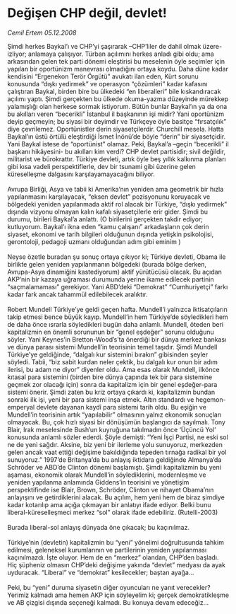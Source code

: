 # Değişen CHP değil, devlet!

*Cemil Ertem 05.12.2008*

<div class="taraf_structure_2col_1zq">
<div class="margen_n">



 <p>Şimdi herkes Baykal’ı ve CHP’yi şaşırarak –CHP’liler de dahil olmak üzere- izliyor; anlamaya çalışıyor. Türban açılımını herkes anladı gibi oldu; ama arkasından gelen tek parti dönemi eleştirisi bu meselenin öyle seçimler için yapılan bir oportünizm manevrası olmadığını ortaya koydu. Daha düne kadar kendisini “Ergenekon Terör Örgütü” avukatı ilan eden, Kürt sorunu konusunda “dışkı yedirmek” ve operasyon “çözümleri” kadar kafasını çalıştıran Baykal, birden bire bu ülkedeki “en liberalleri” bile kıskandıracak açılımı yaptı. Şimdi gerçekten bu ülkede okuma-yazma düzeyinde mürekkep yalamışlığı olan herkese sormak istiyorum. Bütün bunlar Baykal’ın ya da ona bu akılları veren “becerikli” İstanbul il başkanının işi midir? Yani oportünizm deyip geçmeyin; bu siyasi bir deyimdir ve Türkçeye öyle basitçe “fırsatçılık” diye çevrilemez. Oportünistler derin siyasetçilerdir. Churchill mesela. Hatta Baykal’ın üstü örtülü eleştirdiği İsmet İnönü’de böyle “derin” bir siyasetçidir. Yani Baykal istese de “oportünist” olamaz. Peki, Baykal’a –geçin “becerikli” il başkanı hikâyesini- bu akılları kim verdi? CHP devlet partisidir; sivil değildir, militarist ve bürokrattır. Türkiye devleti, artık öyle beş yıllık kalkınma planları gibi kısa vadeli perspektiflerle, dev bir tsunami gibi üzerine gelen küreselleşme dalgasını karşılayamayacağını biliyor. <br/><br/>Avrupa Birliği, Asya ve tabii ki Amerika’nın yeniden ama geometrik bir hızla yapılanmasını karşılayacak, “eksen devlet” pozisyonunu koruyacak ve bölgedeki yeniden yapılanmada aktif rol alacak bir Türkiye, “dışkı yedirmek” dışında vizyonu olmayan kalın kafalı siyasetçilerle erir gider. Şimdi bu durumu, birileri Baykal’a anlattı. (O birilerini gerçekten takdir ediyor; kutluyorum. Baykal’ı ikna eden “kamu çalışanı” arkadaşların çok derin siyaset, ekonomi ve tarih bilgileri olduğunun dışında yetişkin psikolojisi, gerontoloji, pedagoji uzmanı olduğundan adım gibi eminim ) <br/><br/>Neyse özetle buradan şu sonuç ortaya çıkıyor ki; Türkiye devleti, Obama ile birlikte gelen yeniden yapılanmanın bölgedeki (burada bölge derken, Avrupa-Asya dinamiğini kastediyorum) aktif yürütücüsü olacak. Bu açıdan AKP’nin bir kazaya uğraması durumunda yerine ikame edilecek partinin “saçmalamaması” gerekiyor. Yani ABD’deki “Demokrat” “Cumhuriyetçi” farkı kadar fark ancak tahammül edilebilecek aralıktır. <br/><br/>Robert Mundell Türkiye’ye geldi geçen hafta. Mundell’i yalnızca iktisatçıların takip etmesi bence büyük kayıp. Mundell’in hem Türkiye’de söyledikleri hem de daha önce ısrarla söyledikleri bugün daha anlamlı. Mundell, öteden beri kapitalizmin en önemli sorununun bir “genel eşdeğer” sorunu olduğunu söyler. Yani Keynes’in Bretton-Wood’s’ta önerdiği bir dünya merkez bankası ve dünya parası sistemi Mundell’in teorisinin temel taşıdır. Şimdi Mundell Türkiye’ye geldiğinde, “dalgalı kur sistemini bırakın” gibisinden şeyler söyledi. Tabii, “biz sabit kurdan neler çektik, bu dalgalı kur onun bir adım ilerisi, bu adam ne diyor” diyenler oldu. Ama esas olarak Mundell, ilkönce kıtasal para sistemini (birden bire dünya çapında tek bir para sistemine geçmek zor olacağı için) sonra da kapitalizm için bir genel eşdeğer-para sistemi önerir. Şimdi zaten bu kriz ortaya çıkardı ki, kapitalizmin bundan sonraki ilk işi, yeni bir para sistemi inşa etmek. Altın standardı ve hegemon-emperyal devlete dayanan kaydî para sistemi tarih oldu. Bu eşiğin ve Mundell’in teorisinin artık “yapılabilir” olmasının yalnız ekonomik sonuçları olmayacak. Bu, çok hızlı siyasi bir dönüşümün başlangıcı da sayılmalı. Tony Blair, Irak meselesinde Bush’un kuyruğuna takılmadın önce ‘Üçüncü Yol’ konusunda anlamlı sözler ederdi. Şöyle demişti: “Yeni İşçi Partisi, ne eski sol ne de yeni sağdır. Aksine, biz yeni bir ilerleme yolu sunuyoruz, merkezden gelen ancak vaat ettiği değişime bakıldığında tepeden tırnağa radikal bir yol sunuyoruz.” 1997’de Britanya’da bu anlayış iktidara geldiğinde Almanya’da Schröder ve ABD’de Clinton dönemi başlamıştı. Şimdi kapitalizmin bu yeni aşaması, ekonomik olarak Mundell’in söylediklerini, modernleşme ve yeniden yapılanma anlamında Giddens’in teorisini ve yönetişim perspektifinde ise Blair, Brown, Schröder, Clinton ve nihayet Obama’nın anlayışını ve getirdiklerini alacak. Bu açılım, hem yeni hem de biraz şimdiye kadar kotarılıp ama açığa çıkmayan bir anlatıyı ifade ediyor. Belki bunu liberal-küreselleşmeci merkez “sol” olarak ifade edebiliriz. (Rutelli-2003) <br/><br/>Burada liberal-sol anlayış dünyada öne çıkacak; bu kaçınılmaz. <br/><br/>Türkiye’nin (devletin) kapitalizmin bu “yeni” yönelimi doğrultusunda tahkim edilmesi, geleneksel kurumlarının ve partilerinin yeniden yapılanması kaçınılmazdı. İşte oluyor. Hem de en “merkez” olandan, CHP’den başladı. Hiç şüpheniz olmasın CHP’deki değişime yakında “devlet” medyası da ayak uyduracak. “Liberal” ve “demokrat” kesilecekler; baştan ayağa... <br/><br/>Peki, bu “yeni” duruma siyasetin diğer oyuncuları ne yanıt verecekler? Yerimiz kalmadı ama hemen AKP için söyleyelim ki; gerçek demokratikleşme ve AB çizgisi dışında seçeneği kalmadı. Bu konuya devam edeceğiz...</p>

<br/>


<div id="taraf_not">
</div>

</div>


</div>

